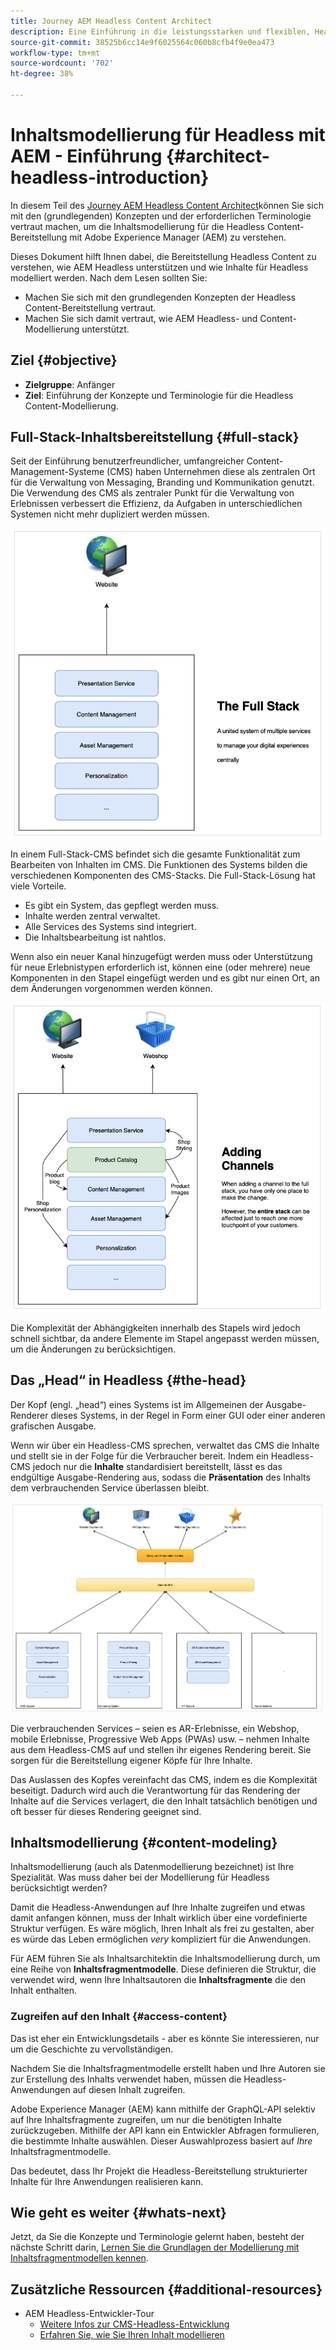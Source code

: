 ```yaml
---
title: Journey AEM Headless Content Architect
description: Eine Einführung in die leistungsstarken und flexiblen, Headless-Funktionen von Adobe Experience Manager und die Modellierung von Inhalten für Ihr Projekt.
source-git-commit: 38525b6cc14e9f6025564c060b8cfb4f9e0ea473
workflow-type: tm+mt
source-wordcount: '702'
ht-degree: 38%

---
```


# Inhaltsmodellierung für Headless mit AEM - Einführung {#architect-headless-introduction}

In diesem Teil des [Journey AEM Headless Content Architect](overview.md)können Sie sich mit den (grundlegenden) Konzepten und der erforderlichen Terminologie vertraut machen, um die Inhaltsmodellierung für die Headless Content-Bereitstellung mit Adobe Experience Manager (AEM) zu verstehen.

Dieses Dokument hilft Ihnen dabei, die Bereitstellung Headless Content zu verstehen, wie AEM Headless unterstützen und wie Inhalte für Headless modelliert werden. Nach dem Lesen sollten Sie:

* Machen Sie sich mit den grundlegenden Konzepten der Headless Content-Bereitstellung vertraut.
* Machen Sie sich damit vertraut, wie AEM Headless- und Content-Modellierung unterstützt.

## Ziel {#objective}

* **Zielgruppe**: Anfänger
* **Ziel**: Einführung der Konzepte und Terminologie für die Headless Content-Modellierung.

## Full-Stack-Inhaltsbereitstellung {#full-stack}

Seit der Einführung benutzerfreundlicher, umfangreicher Content-Management-Systeme (CMS) haben Unternehmen diese als zentralen Ort für die Verwaltung von Messaging, Branding und Kommunikation genutzt. Die Verwendung des CMS als zentraler Punkt für die Verwaltung von Erlebnissen verbessert die Effizienz, da Aufgaben in unterschiedlichen Systemen nicht mehr dupliziert werden müssen.

![Das klassische Full-Stack-CMS](/help/journey-headless/developer/assets/full-stack.png)

In einem Full-Stack-CMS befindet sich die gesamte Funktionalität zum Bearbeiten von Inhalten im CMS. Die Funktionen des Systems bilden die verschiedenen Komponenten des CMS-Stacks. Die Full-Stack-Lösung hat viele Vorteile.

* Es gibt ein System, das gepflegt werden muss.
* Inhalte werden zentral verwaltet.
* Alle Services des Systems sind integriert.
* Die Inhaltsbearbeitung ist nahtlos.

Wenn also ein neuer Kanal hinzugefügt werden muss oder Unterstützung für neue Erlebnistypen erforderlich ist, können eine (oder mehrere) neue Komponenten in den Stapel eingefügt werden und es gibt nur einen Ort, an dem Änderungen vorgenommen werden können.

![Hinzufügen eines neuen Kanals zum Stack](/help/journey-headless/developer/assets/adding-channel.png)

Die Komplexität der Abhängigkeiten innerhalb des Stapels wird jedoch schnell sichtbar, da andere Elemente im Stapel angepasst werden müssen, um die Änderungen zu berücksichtigen.

## Das „Head“ in Headless {#the-head}

Der Kopf (engl. „head“) eines Systems ist im Allgemeinen der Ausgabe-Renderer dieses Systems, in der Regel in Form einer GUI oder einer anderen grafischen Ausgabe.

Wenn wir über ein Headless-CMS sprechen, verwaltet das CMS die Inhalte und stellt sie in der Folge für die Verbraucher bereit. Indem ein Headless-CMS jedoch nur die **Inhalte** standardisiert bereitstellt, lässt es das endgültige Ausgabe-Rendering aus, sodass die **Präsentation** des Inhalts dem verbrauchenden Service überlassen bleibt.

![Headless-CMS](/help/journey-headless/developer/assets/headless-cms.png)

Die verbrauchenden Services – seien es AR-Erlebnisse, ein Webshop, mobile Erlebnisse, Progressive Web Apps (PWAs) usw. – nehmen Inhalte aus dem Headless-CMS auf und stellen ihr eigenes Rendering bereit. Sie sorgen für die Bereitstellung eigener Köpfe für Ihre Inhalte.

Das Auslassen des Kopfes vereinfacht das CMS, indem es die Komplexität beseitigt. Dadurch wird auch die Verantwortung für das Rendering der Inhalte auf die Services verlagert, die den Inhalt tatsächlich benötigen und oft besser für dieses Rendering geeignet sind.

## Inhaltsmodellierung {#content-modeling}

Inhaltsmodellierung (auch als Datenmodellierung bezeichnet) ist Ihre Spezialität. Was muss daher bei der Modellierung für Headless berücksichtigt werden?

Damit die Headless-Anwendungen auf Ihre Inhalte zugreifen und etwas damit anfangen können, muss der Inhalt wirklich über eine vordefinierte Struktur verfügen. Es wäre möglich, Ihren Inhalt als frei zu gestalten, aber es würde das Leben ermöglichen *very* kompliziert für die Anwendungen.

Für AEM führen Sie als Inhaltsarchitektin die Inhaltsmodellierung durch, um eine Reihe von **Inhaltsfragmentmodelle**. Diese definieren die Struktur, die verwendet wird, wenn Ihre Inhaltsautoren die **Inhaltsfragmente** die den Inhalt enthalten.

### Zugreifen auf den Inhalt {#access-content}

Das ist eher ein Entwicklungsdetails - aber es könnte Sie interessieren, nur um die Geschichte zu vervollständigen.

Nachdem Sie die Inhaltsfragmentmodelle erstellt haben und Ihre Autoren sie zur Erstellung des Inhalts verwendet haben, müssen die Headless-Anwendungen auf diesen Inhalt zugreifen.

Adobe Experience Manager (AEM) kann mithilfe der GraphQL-API selektiv auf Ihre Inhaltsfragmente zugreifen, um nur die benötigten Inhalte zurückzugeben. Mithilfe der API kann ein Entwickler Abfragen formulieren, die bestimmte Inhalte auswählen. Dieser Auswahlprozess basiert auf *Ihre* Inhaltsfragmentmodelle.

Das bedeutet, dass Ihr Projekt die Headless-Bereitstellung strukturierter Inhalte für Ihre Anwendungen realisieren kann.

## Wie geht es weiter {#whats-next}

Jetzt, da Sie die Konzepte und Terminologie gelernt haben, besteht der nächste Schritt darin, [Lernen Sie die Grundlagen der Modellierung mit Inhaltsfragmentmodellen kennen](basics.md).

## Zusätzliche Ressourcen {#additional-resources}

* AEM Headless-Entwickler-Tour
   * [Weitere Infos zur CMS-Headless-Entwicklung](/help/journey-headless/developer/learn-about.md)
   * [Erfahren Sie, wie Sie Ihren Inhalt modellieren](/help/journey-headless/developer/model-your-content.md)
